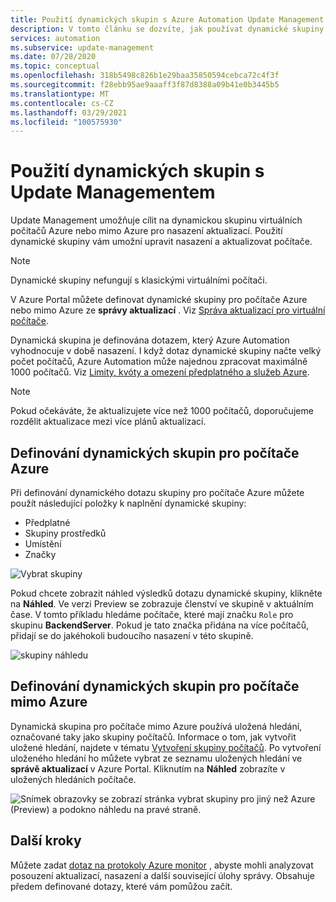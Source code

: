 ```yaml
---
title: Použití dynamických skupin s Azure Automation Update Management
description: V tomto článku se dozvíte, jak používat dynamické skupiny s Azure Automation Update Management.
services: automation
ms.subservice: update-management
ms.date: 07/28/2020
ms.topic: conceptual
ms.openlocfilehash: 318b5498c826b1e29baa35850594cebca72c4f3f
ms.sourcegitcommit: f28ebb95ae9aaaff3f87d8388a09b41e0b3445b5
ms.translationtype: MT
ms.contentlocale: cs-CZ
ms.lasthandoff: 03/29/2021
ms.locfileid: "100575930"
---
```

# <a name="use-dynamic-groups-with-update-management"></a>Použití dynamických skupin s Update Managementem

Update Management umožňuje cílit na dynamickou skupinu virtuálních počítačů Azure nebo mimo Azure pro nasazení aktualizací. Použití dynamické skupiny vám umožní upravit nasazení a aktualizovat počítače.

> [!NOTE]
> Dynamické skupiny nefungují s klasickými virtuálními počítači.

V Azure Portal můžete definovat dynamické skupiny pro počítače Azure nebo mimo Azure ze **správy aktualizací** . Viz [Správa aktualizací pro virtuální počítače](manage-updates-for-vm.md).

Dynamická skupina je definována dotazem, který Azure Automation vyhodnocuje v době nasazení. I když dotaz dynamické skupiny načte velký počet počítačů, Azure Automation může najednou zpracovat maximálně 1000 počítačů. Viz [Limity, kvóty a omezení předplatného a služeb Azure](../../azure-resource-manager/management/azure-subscription-service-limits.md#update-management).

> [!NOTE]
> Pokud očekáváte, že aktualizujete více než 1000 počítačů, doporučujeme rozdělit aktualizace mezi více plánů aktualizací. 

## <a name="define-dynamic-groups-for-azure-machines"></a>Definování dynamických skupin pro počítače Azure

Při definování dynamického dotazu skupiny pro počítače Azure můžete použít následující položky k naplnění dynamické skupiny:

* Předplatné
* Skupiny prostředků
* Umístění
* Značky

![Vybrat skupiny](./media/configure-groups/select-groups.png)

Pokud chcete zobrazit náhled výsledků dotazu dynamické skupiny, klikněte na **Náhled**. Ve verzi Preview se zobrazuje členství ve skupině v aktuálním čase. V tomto příkladu hledáme počítače, které mají značku `Role` pro skupinu **BackendServer**. Pokud je tato značka přidána na více počítačů, přidají se do jakéhokoli budoucího nasazení v této skupině.

![skupiny náhledu](./media/configure-groups/preview-groups.png)

## <a name="define-dynamic-groups-for-non-azure-machines"></a>Definování dynamických skupin pro počítače mimo Azure

Dynamická skupina pro počítače mimo Azure používá uložená hledání, označované taky jako skupiny počítačů. Informace o tom, jak vytvořit uložené hledání, najdete v tématu [Vytvoření skupiny počítačů](../../azure-monitor/logs/computer-groups.md#creating-a-computer-group). Po vytvoření uloženého hledání ho můžete vybrat ze seznamu uložených hledání ve **správě aktualizací** v Azure Portal. Kliknutím na **Náhled** zobrazíte v uložených hledáních počítače.

![Snímek obrazovky se zobrazí stránka vybrat skupiny pro jiný než Azure (Preview) a podokno náhledu na pravé straně.](./media/configure-groups/select-groups-2.png)

## <a name="next-steps"></a>Další kroky

Můžete zadat [dotaz na protokoly Azure monitor](query-logs.md) , abyste mohli analyzovat posouzení aktualizací, nasazení a další související úlohy správy. Obsahuje předem definované dotazy, které vám pomůžou začít.
